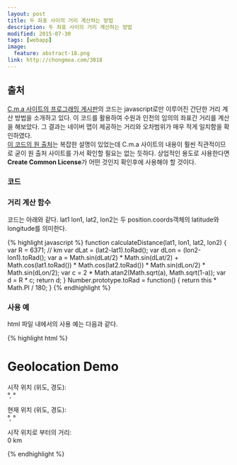 ```yaml
---
layout: post
title: 두 좌표 사이의 거리 계산하는 방법
description: 두 좌표 사이의 거리 계산하는 방법
modified: 2015-07-30
tags: [webapp]
image:
  feature: abstract-18.png
link: http://chongmoa.com/3018
---
```


## 출처 

[C.m.a 사이트의 프로그래밍 게시판](http://chongmoa.com/3018)의 코드는 javascript로만 이루어진 간단한 거리 계산 방법을 소개하고 있다. 
이 코드를 활용하여 수원과 인천의 임의의 좌표간 거리를 계산을 해보았다. 그 결과는 네이버 맵이 제공하는 거리와 오차범위가 매우 적게 일치함을 확인하였다.  
[이 코드의 원 출처](http://www.movable-type.co.uk/scripts/latlong.html)는 복잡한 설명이 있었는데 C.m.a 사이트의 내용이 훨씬 직관적이므로 굳이 원 출처 사이트를 가서 확인할 필요는 없는 듯하다. 
상업적인 용도로 사용한다면 **Create Common License**가 어떤 것인지 확인후에 사용해야 할 것이다. 

### 코드 

### 거리 계산 함수 

코드는 아래와 같다. lat1 lon1, lat2, lon2는 두 position.coords객체의 latitude와 longitude를 의미한다.  

{% highlight javascript %}
  function calculateDistance(lat1, lon1, lat2, lon2) {
      var R = 6371; // km
      var dLat = (lat2-lat1).toRad();
      var dLon = (lon2-lon1).toRad(); 
      var a = Math.sin(dLat/2) * Math.sin(dLat/2) +
              Math.cos(lat1.toRad()) * Math.cos(lat2.toRad()) * 
              Math.sin(dLon/2) * Math.sin(dLon/2); 
      var c = 2 * Math.atan2(Math.sqrt(a), Math.sqrt(1-a)); 
      var d = R * c;
      return d;
    }
    Number.prototype.toRad = function() {
      return this * Math.PI / 180;
    }
{% endhighlight %}

### 사용 예 

html 파일 내에서의 사용 예는 다음과 같다. 

{% highlight html %}
<!DOCTYPE html> 
<html> 
<head> 
  <title>Geolocation Demo</title>
  <meta http-equiv="Content-Type" content="text/html; charset=utf-8"> 
</head>
<body> 
 
  <h1>Geolocation Demo</h1>
  <div id="tripmeter"> 
    <p> 
      시작 위치 (위도, 경도):<br/> 
      <span id="startLat"></span>°, <span id="startLon"></span>°
    </p> 
    <p> 
      현재 위치  (위도, 경도):<br/> 
      <span id="currentLat"></span>°, <span id="currentLon"></span>°
    </p> 
    <p> 
      시작 위치로 부터의 거리:<br/> 
      <span id="distance">0</span> km
    </p> 
  </div> 
 
  <script> 
    window.onload = function() {
      var startPos;
       
      if (navigator.geolocation) { 
        navigator.geolocation.getCurrentPosition(function(position) {
          startPos = position;
          document.getElementById("startLat").innerHTML = startPos.coords.latitude;
          document.getElementById("startLon").innerHTML = startPos.coords.longitude;
        }, function(error) {
          alert("Error occurred. Error code: "+error.code);
        });
    
        navigator.geolocation.watchPosition(function(position) {
          document.getElementById("currentLat").innerHTML = position.coords.latitude;
          document.getElementById("currentLon").innerHTML = position.coords.longitude;
          document.getElementById("distance").innerHTML =
            calculateDistance(startPos.coords.latitude, startPos.coords.longitude,
                              position.coords.latitude, position.coords.longitude);
        });
      }
    };
    // Reused code - copyright Moveable Type Scripts - retrieved May 4, 2010.
    // http://www.movable-type.co.uk/scripts/latlong.html
    // Under Creative Commons License http://creativecommons.org/licenses/by/3.0/
    function calculateDistance(lat1, lon1, lat2, lon2) {
      var R = 6371; // km
      var dLat = (lat2-lat1).toRad();
      var dLon = (lon2-lon1).toRad(); 
      var a = Math.sin(dLat/2) * Math.sin(dLat/2) +
              Math.cos(lat1.toRad()) * Math.cos(lat2.toRad()) * 
              Math.sin(dLon/2) * Math.sin(dLon/2); 
      var c = 2 * Math.atan2(Math.sqrt(a), Math.sqrt(1-a)); 
      var d = R * c;
      return d;
    }
    Number.prototype.toRad = function() {
      return this * Math.PI / 180;
    }
  </script> 
 
</body>
</html>
{% endhighlight %}


